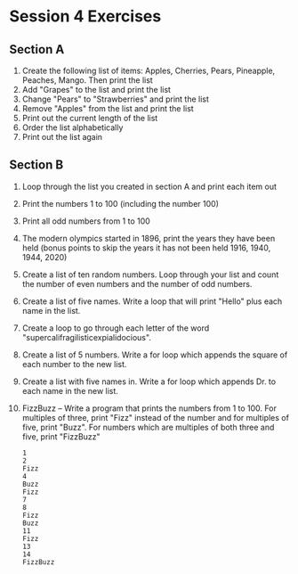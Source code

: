 # Session 4 Exercises
## Section A
1. Create the following list of items: Apples, Cherries, Pears, Pineapple, Peaches, Mango. Then print the list
2. Add "Grapes" to the list and print the list
3. Change "Pears" to "Strawberries" and print the list
4. Remove "Apples" from the list and print the list
5. Print out the current length of the list
6. Order the list alphabetically
7. Print out the list again

## Section B
1. Loop through the list you created in section A and print each item out
2. Print the numbers 1 to 100 (including the number 100)
3. Print all odd numbers from 1 to 100
4. The modern olympics started in 1896, print the years they have been held (bonus points to skip the years it has not been held 1916, 1940, 1944, 2020)
5. Create a list of ten random numbers. Loop through your list and count the number of even numbers and the number of odd numbers.
6. Create a list of five names. Write a loop that will print "Hello" plus each name in the list.
7. Create a loop to go through each letter of the word "supercalifragilisticexpialidocious".
8. Create a list of 5 numbers. Write a for loop which appends the square of each number to the new list.
9. Create a list with five names in. Write a for loop which appends  Dr. to each name in the new list.
10. FizzBuzz – Write a program that prints the numbers from 1 to 100. For multiples of three, print "Fizz" instead of the number and for multiples of five, print "Buzz". For numbers which are multiples of both three and five, print "FizzBuzz"

    ```
    1
    2
    Fizz
    4
    Buzz
    Fizz
    7
    8
    Fizz
    Buzz
    11
    Fizz
    13
    14
    FizzBuzz
    ```
